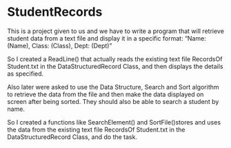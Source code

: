 # StudentRecords

This is a project given to us and we have to write a program that will retrieve student data from a text file and display it in a specific format:
“Name: (Name), Class: (Class), Dept: (Dept)”

So I created a ReadLine() that actually reads the existing text file RecordsOf Student.txt in the DataStructuredRecord Class, and then displays the details as specified.

Also later were asked to use the Data Structure, Search and Sort algorithm to retrieve the data from the file and then make the data displayed on screen after being sorted. 
They should also be able to search a student by name.

So I created a functions like SearchElement() and SortFile()stores and uses the data from the existing text file RecordsOf Student.txt in the DataStructuredRecord Class, and do the task.
